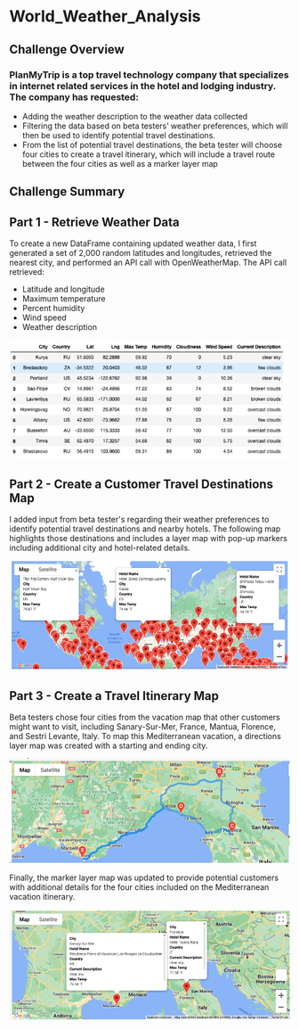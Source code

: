 # World_Weather_Analysis

## Challenge Overview

### PlanMyTrip is a top travel technology company that specializes in internet related services in the hotel and lodging industry. The company has requested: 
-	Adding the weather description to the weather data collected
-	Filtering the data based on beta testers’ weather preferences, which will then be used to identify potential travel destinations.
-	From the list of potential travel destinations, the beta tester will choose four cities to create a travel itinerary, which will include a travel route between the four cities as well as a marker layer map


## Challenge Summary
## Part 1 - Retrieve Weather Data
To create a new DataFrame containing updated weather data, I first generated a set of 2,000 random latitudes and longitudes, retrieved the nearest city, and performed an API call with OpenWeatherMap. The API call retrieved:
 - Latitude and longitude
 - Maximum temperature
 - Percent humidity
 - Wind speed
 - Weather description

![](https://github.com/AB3478/World_Weather_Analysis/blob/0826a1a117b25eacb0b9e28173c8ed5c8b3f7680/Weather_Database/Weather_Database.png)

## Part 2 - Create a Customer Travel Destinations Map
I added input from beta tester's regarding their weather preferences to identify potential travel destinations and nearby hotels. The following map highlights those destinations and includes a layer map with pop-up markers including additional city and hotel-related details.

![](https://github.com/AB3478/World_Weather_Analysis/blob/66622595d823d5fda85ed385e3db6d7c7358e48a/Weather_Database/WeatherPy_vacation_map.png)

## Part 3 - Create a Travel Itinerary Map
Beta testers chose four cities from the vacation map that other customers might want to visit, including Sanary-Sur-Mer, France, Mantua, Florence, and Sestri Levante, Italy. To map this Mediterranean vacation, a directions layer map was created with a starting and ending city.

![](https://github.com/AB3478/World_Weather_Analysis/blob/b165a06554762cabc72d03e8cfda1e2a9d367f13/Vacation_Itinerary/WeatherPy_travel_map.png)

Finally, the marker layer map was updated to provide potential customers with additional details for the four cities included on the Mediterranean vacation itinerary.

![](https://github.com/AB3478/World_Weather_Analysis/blob/8a6fff20c9ec5cab2190b0d123ead1e9a51c172a/Vacation_Itinerary/Weather_travel_map_markers.png)
